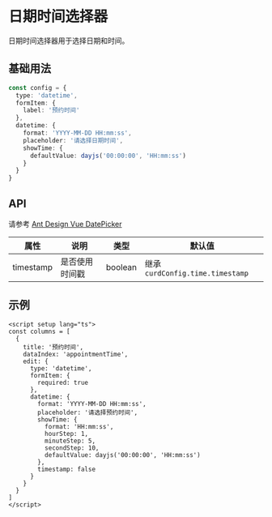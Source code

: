 # 日期时间选择器

日期时间选择器用于选择日期和时间。

## 基础用法

```ts
const config = {
  type: 'datetime',
  formItem: {
    label: '预约时间'
  },
  datetime: {
    format: 'YYYY-MM-DD HH:mm:ss',
    placeholder: '请选择日期时间',
    showTime: {
      defaultValue: dayjs('00:00:00', 'HH:mm:ss')
    }
  }
}
```

## API

请参考 [Ant Design Vue DatePicker](https://www.antdv.com/components/date-picker-cn#api)


| 属性 | 说明 | 类型 | 默认值 |
| --- | --- | --- | --- |
| timestamp | 是否使用时间戳 | boolean | 继承 `curdConfig.time.timestamp` |

## 示例

```vue
<script setup lang="ts">
const columns = [
  {
    title: '预约时间',
    dataIndex: 'appointmentTime',
    edit: {
      type: 'datetime',
      formItem: {
        required: true
      },
      datetime: {
        format: 'YYYY-MM-DD HH:mm:ss',
        placeholder: '请选择预约时间',
        showTime: {
          format: 'HH:mm:ss',
          hourStep: 1,
          minuteStep: 5,
          secondStep: 10,
          defaultValue: dayjs('00:00:00', 'HH:mm:ss')
        },
        timestamp: false
      }
    }
  }
]
</script>
